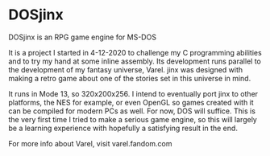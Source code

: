 # DOSjinx
DOSjinx is an RPG game engine for MS-DOS

It is a project I started in 4-12-2020 to challenge my C programming abilities and to try my hand at some inline assembly.
Its development runs parallel to the development of my fantasy universe, Varel. jinx was designed with making a retro game about one of the stories set in this universe in mind.

It runs in Mode 13, so 320x200x256.
I intend to eventually port jinx to other platforms, the NES for example, or even OpenGL so games created with it can be compiled for modern PCs as well.
For now, DOS will suffice. This is the very first time I tried to make a serious game engine, so this will largely be a learning experience with hopefully a satisfying result in the end.

For more info about Varel, visit varel.fandom.com
